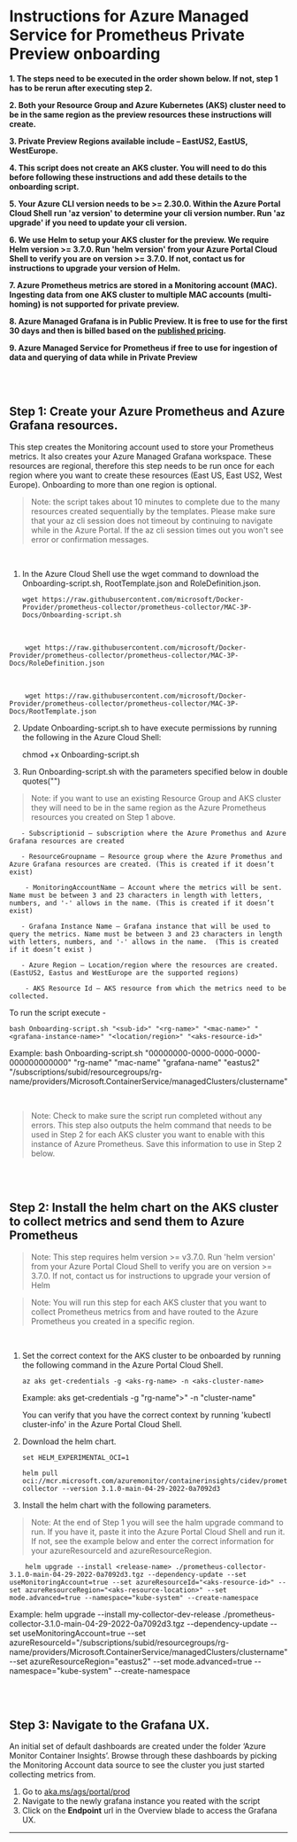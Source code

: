 # Instructions for Azure Managed Service for Prometheus Private Preview onboarding

**1. The steps need to be executed in the order shown below. If not, step 1 has to be rerun after executing step 2.**

**2. Both your Resource Group and Azure Kubernetes (AKS) cluster need to be in the same region as the preview resources these instructions will create.**

**3. Private Preview Regions available include – EastUS2, EastUS, WestEurope.**

**4. This script does not create an AKS cluster. You will need to do this before following these instructions and add these details to the onboarding script.**

**5. Your Azure CLI version needs to be >= 2.30.0. Within the Azure Portal Cloud Shell run 'az version' to determine your cli version number. Run 'az upgrade' if you need to update your cli version.**

**6. We use Helm to setup your AKS cluster for the preview. We require Helm version >= 3.7.0. Run 'helm version' from your Azure Portal Cloud Shell to verify you are on version >= 3.7.0. If not, contact us for instructions to upgrade your version of Helm.**

**7. Azure Prometheus metrics are stored in a Monitoring account (MAC). Ingesting data from one AKS cluster to multiple MAC accounts (multi-homing) is not supported for private preview.**

**8. Azure Managed Grafana is in Public Preview. It is free to use for the first 30 days and then is billed based on the [published pricing](https://azure.microsoft.com/pricing/details/managed-grafana/).**

**9. Azure Managed Service for Prometheus if free to use for ingestion of data and querying of data  while in Private Preview**

<br/>
<br/>

## **Step 1**: Create your Azure Prometheus and Azure Grafana resources.

This step creates the Monitoring account used to store your Prometheus metrics. It also creates your Azure Managed Grafana workspace. These resources are regional, therefore this step needs to be run once for each region where you want to create these resources (East US, East US2, West Europe). Onboarding to more than one region is optional.

>Note: the script takes about 10 minutes to complete due to the many resources created sequentially by the templates. Please make sure that your az cli session does not timeout by continuing to navigate while in the Azure Portal. If the az cli session times out you won't see error or confirmation messages.

<br/>

1.	In the Azure Cloud Shell use the wget command to download the Onboarding-script.sh, RootTemplate.json and RoleDefinition.json. 

        wget https://raw.githubusercontent.com/microsoft/Docker-Provider/prometheus-collector/prometheus-collector/MAC-3P-Docs/Onboarding-script.sh
<br/> 

        wget https://raw.githubusercontent.com/microsoft/Docker-Provider/prometheus-collector/prometheus-collector/MAC-3P-Docs/RoleDefinition.json
<br/>

        wget https://raw.githubusercontent.com/microsoft/Docker-Provider/prometheus-collector/prometheus-collector/MAC-3P-Docs/RootTemplate.json

2.	Update Onboarding-script.sh to have execute permissions by running the following in the Azure Cloud Shell:

    chmod +x Onboarding-script.sh

3.	Run Onboarding-script.sh with the parameters specified below in double quotes("")

>Note: if you want to use an existing Resource Group and AKS cluster they will need to be in the same region as the Azure Prometheus resources you created on Step 1 above.

       - Subscriptionid – subscription where the Azure Promethus and Azure Grafana resources are created

       - ResourceGroupname – Resource group where the Azure Promethus and Azure Grafana resources are created. (This is created if it doesn’t exist)

        - MonitoringAccountName – Account where the metrics will be sent. Name must be between 3 and 23 characters in length with letters, numbers, and '-' allows in the name. (This is created if it doesn’t exist)

       - Grafana Instance Name – Grafana instance that will be used to query the metrics. Name must be between 3 and 23 characters in length with letters, numbers, and '-' allows in the name.  (This is created if it doesn’t exist )

       - Azure Region – Location/region where the resources are created. (EastUS2, Eastus and WestEurope are the supported regions)

        - AKS Resource Id – AKS resource from which the metrics need to be collected.

To run the script execute - 

    bash Onboarding-script.sh "<sub-id>" "<rg-name>" "<mac-name>" "<grafana-instance-name>" "<location/region>" "<aks-resource-id>"

Example: bash Onboarding-script.sh "00000000-0000-0000-0000-000000000000" "rg-name" "mac-name" "grafana-name" "eastus2" "/subscriptions/subid/resourcegroups/rg-name/providers/Microsoft.ContainerService/managedClusters/clustername"

<br/>

>Note: Check to make sure the script run completed without any errors. This step also outputs the helm command that needs to be used in Step 2 for each AKS cluster you want to enable with this instance of Azure Prometheus. Save this information to use in Step 2 below.

<br/>
<br/>


## **Step 2**: Install the helm chart on the AKS cluster to collect metrics and send them to Azure Prometheus

>Note: This step requires helm version  >= v3.7.0. Run 'helm version' from your Azure Portal Cloud Shell to verify you are on version >= 3.7.0. If not, contact us for instructions to upgrade your version of Helm

>Note: You will run this step for each AKS cluster that you want to collect Prometheus metrics from and have routed to the Azure Prometheus you created in a specific region.

<br/>

1.  Set the correct context for the AKS cluster to be onboarded by running the following command in the Azure Portal Cloud Shell.

        az aks get-credentials -g <aks-rg-name> -n <aks-cluster-name> 
    
    Example: aks get-credentials -g "rg-name">" -n "cluster-name"

    You can verify that you have the correct context by running 'kubectl cluster-info' in the Azure Portal Cloud Shell.

2.	Download the helm chart.

        set HELM_EXPERIMENTAL_OCI=1

        helm pull oci://mcr.microsoft.com/azuremonitor/containerinsights/cidev/prometheus-collector --version 3.1.0-main-04-29-2022-0a7092d3

2.  Install the helm chart with the following parameters.

>Note: At the end of Step 1 you will see the halm upgrade command to run. If you have it, paste it into the Azure Portal Cloud Shell and run it. If not, see the example below and enter the correct information for your azureResourceId and azureResourceRegion.
    
        helm upgrade --install <release-name> ./prometheus-collector-3.1.0-main-04-29-2022-0a7092d3.tgz --dependency-update --set useMonitoringAccount=true --set azureResourceId="<aks-resource-id>" --set azureResourceRegion="<aks-resource-location>" --set mode.advanced=true --namespace="kube-system" --create-namespace


   Example: helm upgrade --install my-collector-dev-release ./prometheus-collector-3.1.0-main-04-29-2022-0a7092d3.tgz --dependency-update --set useMonitoringAccount=true --set azureResourceId="/subscriptions/subid/resourcegroups/rg-name/providers/Microsoft.ContainerService/managedClusters/clustername" --set azureResourceRegion="eastus2" --set mode.advanced=true --namespace="kube-system" --create-namespace

<br/>
<br/>

## **Step 3**: Navigate to the Grafana UX. 

An initial set of default dashboards are created under the folder  ‘Azure Monitor Container Insights’. Browse through these dashboards by picking the Monitoring Account data source to see the cluster you just started collecting metrics from.

1. Go to [aka.ms/ags/portal/prod](https://aka.ms/ags/portal/prod)
2. Navigate to the newly grafana instance you reated with the script
3. Click on the **Endpoint** url in the Overview blade to access the Grafana UX.
--------------------------------------